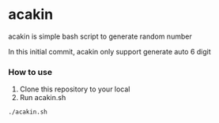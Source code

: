 # acakin

acakin is simple bash script to generate random number

In this initial commit, acakin only support generate auto 6 digit

### How to use

1. Clone this repository to your local
2. Run acakin.sh

  `./acakin.sh`